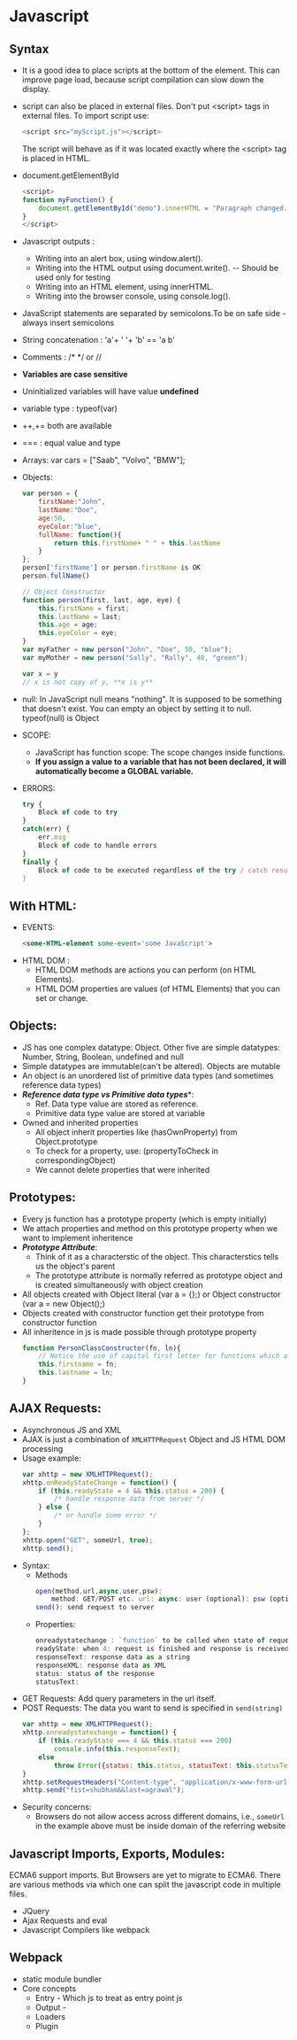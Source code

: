 # Javascript
## Syntax
- It is a good idea to place scripts at the bottom of the <body> element.
This can improve page load, because script compilation can slow down the display.
- script can also be placed in external files. Don't put \<script\> tags in external files. To import script use:
    ```javascript
    <script src="myScript.js"></script>
    ```
    The script will behave as if it was located exactly where the \<script\> tag is placed in HTML.

-   document.getElementById 
    ```javascript
    <script>
    function myFunction() {
        document.getElementById("demo").innerHTML = "Paragraph changed.";
    }
    </script>
    ```

- Javascript outputs : 
	* Writing into an alert box, using window.alert().
	* Writing into the HTML output using document.write(). -- Should be used only for testing
	* Writing into an HTML element, using innerHTML.
	* Writing into the browser console, using console.log().

- JavaScript statements are separated by semicolons.To be on safe side - always insert semicolons
- String concatenation : 'a'+ ' '+ 'b' == 'a b'
- Comments : /* */ or //
- **Variables are case sensitive**
- Uninitialized variables will have value **undefined**
- variable type : typeof(var) 
- ++,+= both are available
- === : equal value and type
- Arrays: var cars = ["Saab", "Volvo", "BMW"]; 
- Objects: 
    ```javascript
    var person = {
        firstName:"John",
        lastName:"Doe",
        age:50,
        eyeColor:"blue",
        fullName: function(){
            return this.firstName+ " " + this.lastName
        }
    };
    person['firstName'] or person.firstName is OK
    person.fullName()

    // Object Constructor 
    function person(first, last, age, eye) {
        this.firstName = first;
        this.lastName = last;
        this.age = age;
        this.eyeColor = eye;
    }
    var myFather = new person("John", "Doe", 50, "blue");
    var myMother = new person("Sally", "Rally", 48, "green");

    var x = y
    // x is not copy of y, **x is y**
    ```

- null: In JavaScript null means "nothing". It is supposed to be something that doesn't exist. You can empty an object by setting it to null. typeof(null) is Object
- SCOPE: 
    * JavaScript has function scope: The scope changes inside functions.
    * **If you assign a value to a variable that has not been declared, it will automatically become a GLOBAL variable.**
- ERRORS: 
    ```javascript
    try {
        Block of code to try
    }
    catch(err) {
        err.msg
        Block of code to handle errors
    } 
    finally {
        Block of code to be executed regardless of the try / catch result
    }
    ```

## With HTML:
- EVENTS: 
    ```html
    <some-HTML-element some-event='some JavaScript'>
    ```
- HTML DOM : 
	* HTML DOM methods are actions you can perform (on HTML Elements).  
	* HTML DOM properties are values (of HTML Elements) that you can set or change.

## Objects:
- JS has one complex datatype: Object. Other five are simple datatypes: Number, String, Boolean, undefined and null
- Simple datatypes are immutable(can't be altered). Objects are mutable
- An object is an unordered list of primitive data types (and sometimes reference data types)
- ***Reference data type vs Primitive data types****:
    * Ref. Data type value are stored as reference. 
    * Primitive data type value are stored at variable
- Owned and inherited properties
    * All object inherit properties like (hasOwnProperty) from Object.prototype
    * To check for a property, use: (propertyToCheck in correspondingObject)
    * We cannot delete properties that were inherited

## Prototypes:
- Every js function has a prototype property (which is empty initially)
- We attach properties and method on this prototype property when we want to implement inheritence
- ***Prototype Attribute***:
    * Think of it as a characterstic of the object. This characterstics tells us the object's parent
    * The prototype attribute is normally referred as prototype object and is created simultaneously with object creation
- All objects created with Object literal (var a = {};) or Object constructor (var a = new Object();)
- Objects created with constructor function get their prototype from constructor function
- All inheritence in js is made possible through prototype property
    ```javascript
    function PersonClassConstructor(fn, ln){
        // Notice the use of capital first letter for functions which are constructors
        this.firstname = fn;
        this.lastname = ln;
    }
    ```
## AJAX Requests:
- Asynchronous JS and XML
- AJAX is just a combination of `XMLHTTPRequest` Object and JS HTML DOM processing 
- Usage example:
    ```javascript
    var xhttp = new XMLHTTPRequest();
    xhttp.onReadyStateChange = function() {
        if (this.readyState = 4 && this.status = 200) {
            /* handle response data from server */
        } else {
            /* or handle some error */
        } 
    };
    xhttp.open("GET", someUrl, true);
    xhttp.send();
    ```
- Syntax:
    * Methods
        ```javascript
        open(method,url,async,user,psw):
            method: GET/POST etc. url: async: user (optional): psw (optional)
        send(): send request to server
        ```
    * Properties:
        ```javascript
        onreadystatechange : `function` to be called when state of request changes
        readyState: when 4: request is finished and response is received
        responseText: response data as a string
        responseXML: response data as XML
        status: status of the response
        statusText:
        ```
- GET Requests: Add query parameters in the url itself.
- POST Requests: The data you want to send is specified in `send(string)`
    ```javascript
    var xhttp = new XMLHTTPRequest();
    xhttp.onreadystatechange = function() {
        if (this.readyState === 4 && this.status === 200)
            console.info(this.responseText);
        else
            throw Error({status: this.status, statusText: this.statusText});
    }
    xhttp.setRequestHeaders("Content-type", "application/x-www-form-url-encoded");
    xhttp.send("fist=shubham&&last=agrawal");
    ```
- Security concerns:
    * Browsers do not allow access across different domains, i.e., `someUrl` in the example above must be inside domain of the referring website

## Javascript Imports, Exports, Modules:
ECMA6 support imports. But Browsers are yet to migrate to ECMA6. There are various methods via which one can split the javascript code in multiple files.
- JQuery
- Ajax Requests and eval
- Javascript Compilers like webpack

## Webpack
- static module bundler
- Core concepts
    * Entry - Which js to treat as entry point js
    * Output - 
    * Loaders
    * Plugin